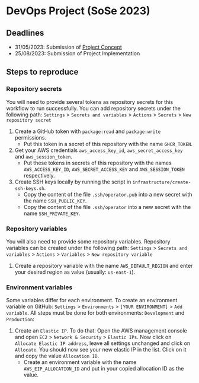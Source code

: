 # DevOps Project (SoSe 2023)

## Deadlines

- 31/05/2023: Submission of [Project Concept](./concept.md)
- 25/08/2023: Submission of Project Implementation

## Steps to reproduce

### Repository secrets

You will need to provide several tokens as repository secrets for this workflow to run successfully. You can add repository secrets under the following path: `Settings` > `Secrets and variables` > `Actions` > `Secrets` > `New repository secret`

1. Create a GitHub token with `package:read` and `package:write` permissions.
    - Put this token in a secret of this repository with the name `GHCR_TOKEN`.
2. Get your AWS credentials `aws_access_key_id`, `aws_secret_access_key` and `aws_session_token`.
    - Put these tokens in secrets of this repository with the names `AWS_ACCESS_KEY_ID`, `AWS_SECRET_ACCESS_KEY` and `AWS_SESSION_TOKEN` respectively.
3. Create SSH keys locally by running the script in `infrastructure/create-ssh-keys.sh`.
    - Copy the content of the file `.ssh/operator.pub` into a new secret with the name `SSH_PUBLIC_KEY`.
    - Copy the content of the file `.ssh/operator` into a new secret with the name `SSH_PRIVATE_KEY`.

### Repository variables

You will also need to provide some repository variables. Repository variables can be created under the following path:  `Settings` > `Secrets and variables` > `Actions` > `Variables` > `New repository variable`

1. Create a repository variable with the name `AWS_DEFAULT_REGION` and enter your desired region as value (usually: `us-east-1`).

### Environment variables

Some variables differ for each environment. To create an environment variable on GitHub: `Settings` > `Environments` > `[YOUR ENVIRONMENT]` > `Add variable`. All steps must be done for both environments: `Development` and `Production`:

1. Create an `Elastic IP`. To do that: Open the AWS management console and open `EC2` > `Network & Security` > `Elastic IPs`. Now click on `Allocate Elastic IP address`, leave all settings unchanged and click on `Allocate`. You should now see your new elastic IP in the list. Click on it and copy the value `Allocation ID`.
    - Create an environment variable with the name `AWS_EIP_ALLOCATION_ID` and put in your copied allocation ID as the value.
